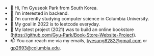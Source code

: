 - 👋 Hi, I’m Gyuseok Park from South Korea.
- 👀 I’m interested in backend.
- 🌱 I’m currently studying computer science in Columbia University.
- 👀 My goal in 2022 is to leetcode everyday.
- 🌱 My latest project (2021) was to build an online bookstore (https://github.com/Gyu-Park/Book-Store-Website-Project).
- 📫 You can reach me via my emails, kyesung8282@gmail.com or gp2693@columbia.edu.

<!---
Gyu-Park/Gyu-Park is a ✨ special ✨ repository because its `README.md` (this file) appears on your GitHub profile.
You can click the Preview link to take a look at your changes.
--->
